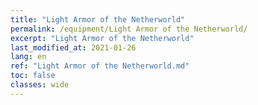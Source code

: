 ```yaml
---
title: "Light Armor of the Netherworld"
permalink: /equipment/Light Armor of the Netherworld/
excerpt: "Light Armor of the Netherworld"
last_modified_at: 2021-01-26
lang: en
ref: "Light Armor of the Netherworld.md"
toc: false
classes: wide
---
```


